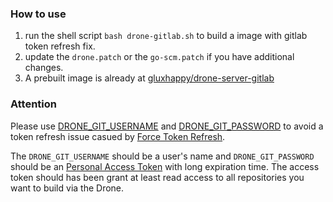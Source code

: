### How to use

1. run the shell script ```bash drone-gitlab.sh``` to build a image with gitlab token refresh fix.
2. update the ```drone.patch``` or the ```go-scm.patch``` if you have additional changes.
3. A prebuilt image is already at [gluxhappy/drone-server-gitlab](https://hub.docker.com/repository/docker/gluxhappy/drone-server-gitlab)


### Attention

Please use [DRONE_GIT_USERNAME](https://docs.drone.io/server/reference/drone-git-username/) and [DRONE_GIT_PASSWORD](https://docs.drone.io/server/reference/drone-git-password/) to avoid a token refresh issue casued by [Force Token Refresh](https://github.com/harness/drone/blob/v2.12.1/service/netrc/netrc.go#L74).  

The ```DRONE_GIT_USERNAME``` should be a user's name and ```DRONE_GIT_PASSWORD``` should be an [Personal Access Token](https://gitlab.com/-/profile/personal_access_tokens) with long expiration time. The access token should has been grant at least read access to all repositories you want to build via the Drone.
